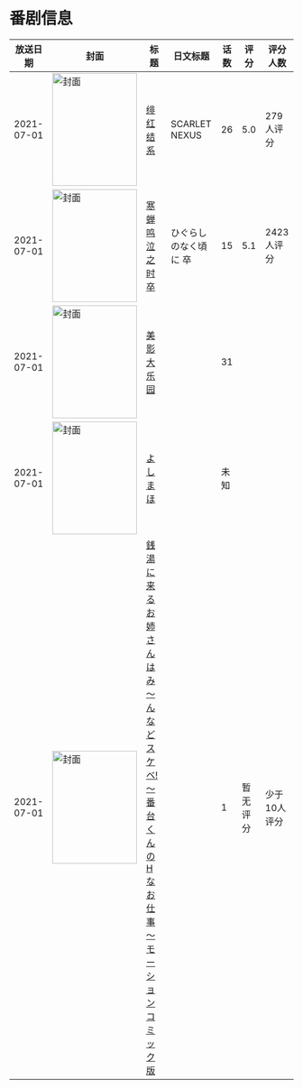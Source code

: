 # 番剧信息

|放送日期|封面|标题|日文标题|话数|评分|评分人数|
|---|---|---|---|---|---|---|
|2021-07-01|<img src="https://lain.bgm.tv/pic/cover/c/65/4b/331031_4bPVP.jpg" alt="封面" style="width:150px;height:200px;object-fit:cover;">|[绯红结系](https://bangumi.tv/subject/331031)|SCARLET NEXUS|26|5.0|279人评分|
|2021-07-01|<img src="https://lain.bgm.tv/pic/cover/c/bb/b8/331033_Uis6n.jpg" alt="封面" style="width:150px;height:200px;object-fit:cover;">|[寒蝉鸣泣之时 卒](https://bangumi.tv/subject/331033)|ひぐらしのなく頃に 卒|15|5.1|2423人评分|
|2021-07-01|<img src="https://lain.bgm.tv/pic/cover/c/b9/22/340273_0jsF0.jpg" alt="封面" style="width:150px;height:200px;object-fit:cover;">|[美影大乐园](https://bangumi.tv/subject/340273)||31|||
|2021-07-01|<img src="https://lain.bgm.tv/pic/cover/c/72/61/338260_ygAtA.jpg" alt="封面" style="width:150px;height:200px;object-fit:cover;">|[よしまほ](https://bangumi.tv/subject/338260)||未知|||
|2021-07-01|<img src="https://bangumi.tv/img/no_icon_subject.png" alt="封面" style="width:150px;height:200px;object-fit:cover;">|[銭湯に来るお姉さんはみ～んなどスケベ!～番台くんのHなお仕事～ モーションコミック版](https://bangumi.tv/subject/345038)||1|暂无评分|少于10人评分|
